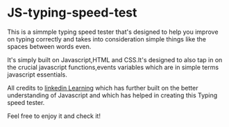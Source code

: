 # JS-typing-speed-test
 This is a simmple typing speed tester that's designed to help you improve on typing correctly and takes into consideration simple things like the spaces between words even.

 It's simply built on Javascript,HTML and CSS.It's designed to also tap in on the crucial javascript functions,events variables which are in simple terms javascript essentials.

 All credits to <a href="(https://www.linkedin.com/learning/javascript-essential-training-3/add-a-reset-button)y">linkedin Learning</a> which has further built on the better understanding of Javascript and which has helped in creating this Typing speed tester.

 Feel free to enjoy it and check it!
